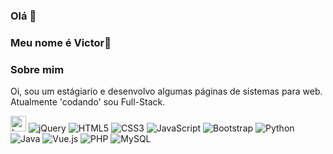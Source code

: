### Olá 👋
### Meu nome é Victor👋

### Sobre mim
Oi, sou um estágiario e desenvolvo algumas páginas de sistemas para web. Atualmente 'codando' sou Full-Stack.
<div>
    <img src="https://cdn.jsdelivr.net/gh/devicons/devicon/icons/laravel/laravel-plain.svg" width="25" height="25" alt="Laravel"/>
    <img src="https://cdn.jsdelivr.net/gh/devicons/devicon/icons/jquery/jquery-original.svg" alt="jQuery"/>
    <img src="https://cdn.jsdelivr.net/gh/devicons/devicon/icons/html5/html5-original.svg" alt="HTML5"/>
    <img src="https://cdn.jsdelivr.net/gh/devicons/devicon/icons/css3/css3-original.svg" alt="CSS3"/>
    <img src="https://cdn.jsdelivr.net/gh/devicons/devicon/icons/javascript/javascript-original.svg" alt="JavaScript"/>
    <img src="https://cdn.jsdelivr.net/gh/devicons/devicon/icons/bootstrap/bootstrap-original.svg" alt="Bootstrap"/>
    <img src="https://cdn.jsdelivr.net/gh/devicons/devicon/icons/python/python-original.svg" alt="Python"/>
    <img src="https://cdn.jsdelivr.net/gh/devicons/devicon/icons/java/java-original.svg" alt="Java"/>
    <img src="https://cdn.jsdelivr.net/gh/devicons/devicon/icons/vuejs/vuejs-original.svg" alt="Vue.js"/>
    <img src="https://cdn.jsdelivr.net/gh/devicons/devicon/icons/php/php-original.svg" alt="PHP"/>
    <img src="https://cdn.jsdelivr.net/gh/devicons/devicon/icons/mysql/mysql-original.svg" alt="MySQL"/>
</div>

<!--
**ProgramadorVictor/ProgramadorVictor** is a ✨ _special_ ✨ repository because its `README.md` (this file) appears on your GitHub profile.

Here are some ideas to get you started:

- 🔭 I’m currently working on ...
- 🌱 I’m currently learning ...
- 👯 I’m looking to collaborate on ...
- 🤔 I’m looking for help with ...
- 💬 Ask me about ...
- 📫 How to reach me: ...
- 😄 Pronouns: ...
- ⚡ Fun fact: ...
-->
